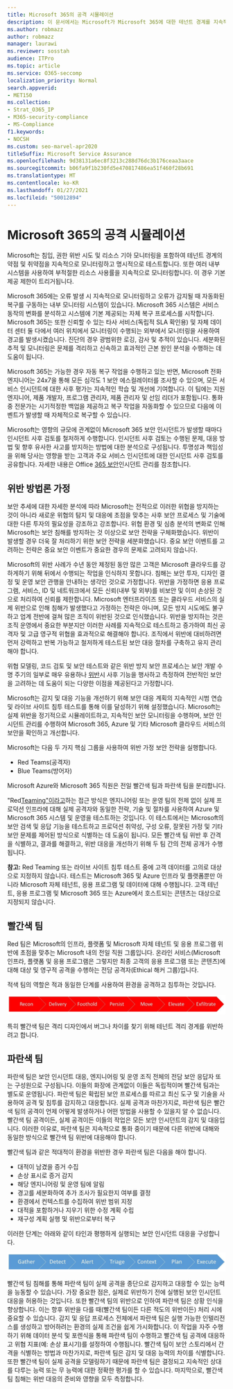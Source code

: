 ```yaml
---
title: Microsoft 365의 공격 시뮬레이션
description: 이 문서에서는 Microsoft가 Microsoft 365에 대한 테넌트 경계를 지속적으로 모니터링하고 테스트하는 방법을 알아보고 있습니다.
ms.author: robmazz
author: robmazz
manager: laurawi
ms.reviewer: sosstah
audience: ITPro
ms.topic: article
ms.service: O365-seccomp
localization_priority: Normal
search.appverid:
- MET150
ms.collection:
- Strat_O365_IP
- M365-security-compliance
- MS-Compliance
f1.keywords:
- NOCSH
ms.custom: seo-marvel-apr2020
titleSuffix: Microsoft Service Assurance
ms.openlocfilehash: 9d38131a6ec8f3213c288d76dc3b176ceaa3aace
ms.sourcegitcommit: b06fa9f1b230fd5e470817486ea51f460f28b691
ms.translationtype: MT
ms.contentlocale: ko-KR
ms.lasthandoff: 01/27/2021
ms.locfileid: "50012894"
---
```

# <a name="attack-simulation-in-microsoft-365"></a>Microsoft 365의 공격 시뮬레이션

Microsoft는 침입, 권한 위반 시도 및 리소스 기아 모니터링을 포함하여 테넌트 경계의 약점 및 취약점을 지속적으로 모니터링하고 명시적으로 테스트합니다. 또한 여러 내부 시스템을 사용하여 부적절한 리소스 사용률을 지속적으로 모니터링합니다. 이 경우 기본 제공 제한이 트리거됩니다.

Microsoft 365에는 오류 발생 시 지속적으로 모니터링하고 오류가 감지될 때 자동화된 복구를 구동하는 내부 모니터링 시스템이 있습니다. Microsoft 365 시스템은 서비스 동작의 변화를 분석하고 시스템에 기본 제공되는 자체 복구 프로세스를 시작합니다. Microsoft 365는 또한 신뢰할 수 있는 타사 서비스(독립적 SLA 확인용) 및 자체 데이터 센터 둘 다에서 여러 위치에서 모니터링이 수행되는 외부에서 모니터링을 사용하여 경고를 발생시켰습니다. 진단의 경우 광범위한 로깅, 감사 및 추적이 있습니다. 세분화된 추적 및 모니터링은 문제를 격리하고 신속하고 효과적인 근본 원인 분석을 수행하는 데 도움이 됩니다.

Microsoft 365는 가능한 경우 자동 복구 작업을 수행하고 있는 반면, Microsoft 전화 엔지니어는 24x7을 통해 모든 심각도 1 보안 에스컬레이터를 조사할 수 있으며, 모든 서비스 인시던트에 대한 사후 평가는 지속적인 학습 및 개선에 기여합니다. 이 팀에는 지원 엔지니어, 제품 개발자, 프로그램 관리자, 제품 관리자 및 선임 리더가 포함됩니다. 통화 중 전문가는 시기적정한 백업을 제공하고 복구 작업을 자동화할 수 있으므로 다음에 이벤트가 발생할 때 자체적으로 복구할 수 있습니다.

Microsoft는 영향의 규모에 관계없이 Microsoft 365 보안 인시던트가 발생할 때마다 인시던트 사후 검토를 철저하게 수행합니다. 인시던트 사후 검토는 수행된 문제, 대응 방법 및 향후 유사한 사고를 방지하는 방법에 대한 분석으로 구성됩니다. 투명성과 책임성을 위해 당사는 영향을 받는 고객과 주요 서비스 인시던트에 대한 인시던트 사후 검토를 공유합니다. 자세한 내용은 Office [365 보안](https://aka.ms/Office365SIM)인시던트 관리를 참조합니다.

## <a name="assume-breach-methodology"></a>위반 방법론 가정

보안 추세에 대한 자세한 분석에 따라 Microsoft는 전적으로 이러한 위협을 방지하는 것이 아니라 새로운 위협의 탐지 및 대응에 초점을 맞추는 사후 보안 프로세스 및 기술에 대한 다른 투자의 필요성을 강조하고 강조합니다. 위협 환경 및 심층 분석의 변화로 인해 Microsoft는 보안 침해를 방지하는 것 이상으로 보안 전략을 구체화했습니다. 위반이 발생할 경우 더욱 잘 처리하기 위한 보안 전략을 세분화했습니다. 중요 보안 이벤트를 고려하는 전략은 중요 보안 이벤트가 중요한 경우의 문제로 고려되지 않습니다.

Microsoft의 위반 [](https://www.microsoft.com/TrustCenter/Security/default.aspx) 사례가 수년 동안 제정된 동안 많은 고객은 Microsoft 클라우드를 강하게하기 위해 뒤에서 수행되는 작업을 인식하지 못합니다. 침해는 보안 투자, 디자인 결정 및 운영 보안 관행을 안내하는 생각인 것으로 가정합니다. 위반을 가정하면 응용 프로그램, 서비스, ID 및 네트워크에서 모든 신뢰(내부 및 외부)를 비보안 및 이미 손상된 것으로 처리하여 신뢰를 제한합니다. Microsoft 엔터프라이즈 또는 클라우드 서비스의 실제 위반으로 인해 침해가 발생했다고 가정하는 전략은 아니며, 모든 방지 시도에도 불구하고 업계 전반에 걸쳐 많은 조직이 위반된 것으로 인식했습니다. 위반을 방지하는 것은 조직 운영에서 중요한 부분지만 이러한 사례를 지속적으로 테스트하고 증가하여 최신 공격자 및 고급 영구적 위협을 효과적으로 해결해야 합니다. 조직에서 위반에 대비하려면 먼저 강력하고 반복 가능하고 철저하게 테스트된 보안 대응 절차를 구축하고 유지 관리해야 합니다.

위협 모델링, 코드 검토 및 보안 테스트와 같은 위반 방지 보안 프로세스는 보안 개발 수명 주기의 일부로 매우 유용하나 [위반](https://www.microsoft.com/securityengineering/sdl/)시 사후 기능을 행사하고 측정하여 전반적인 보안을 고려하는 데 도움이 되는 다양한 이점을 제공된다고 가정합니다.

Microsoft는 감지 및 대응 기능을 개선하기 위해 보안 대응 계획의 지속적인 시범 연습 및 라이브 사이트 침투 테스트를 통해 이를 달성하기 위해 설정했습니다. Microsoft는 실제 위반을 정기적으로 시뮬레이트하고, 지속적인 보안 모니터링을 수행하며, 보안 인시던트 관리를 수행하여 Microsoft 365, Azure 및 기타 Microsoft 클라우드 서비스의 보안을 확인하고 개선합니다.

Microsoft는 다음 두 가지 핵심 그룹을 사용하여 위반 가정 보안 전략을 실행합니다.

- Red Teams(공격자)
- Blue Teams(방어자)

Microsoft Azure와 Microsoft 365 직원은 전일 빨간색 팀과 파란색 팀을 분리합니다.

"Red[Teaming"이라고](https://go.microsoft.com/fwlink/?linkid=518599)하는 접근 방식은 엔지니어링 또는 운영 팀의 전제 없이 실제 프로덕션 인프라에 대해 실제 공격자와 동일한 전략, 기술 및 절차를 사용하여 Azure 및 Microsoft 365 시스템 및 운영을 테스트하는 것입니다. 이 테스트에서는 Microsoft의 보안 검색 및 응답 기능을 테스트하고 프로덕션 취약성, 구성 오류, 잘못된 가정 및 기타 보안 문제를 제어된 방식으로 식별하는 데 도움이 됩니다. 모든 빨간색 팀 위반 후 간격을 식별하고, 결과를 해결하고, 위반 대응을 개선하기 위해 두 팀 간의 전체 공개가 수행됩니다.

**참고:** Red Teaming 또는 라이브 사이트 침투 테스트 중에 고객 데이터를 고의로 대상으로 지정하지 않습니다. 테스트는 Microsoft 365 및 Azure 인프라 및 플랫폼뿐만 아니라 Microsoft 자체 테넌트, 응용 프로그램 및 데이터에 대해 수행됩니다. 고객 테넌트, 응용 프로그램 및 Microsoft 365 또는 Azure에서 호스트되는 콘텐츠는 대상으로 지정되지 않습니다.

## <a name="red-teams"></a>빨간색 팀

Red 팀은 Microsoft의 인프라, 플랫폼 및 Microsoft 자체 테넌트 및 응용 프로그램 위반에 초점을 맞추는 Microsoft 내의 전일 직원 그룹입니다. 온라인 서비스(Microsoft 인프라, 플랫폼 및 응용 프로그램은 그렇지만 최종 고객의 응용 프로그램 또는 콘텐츠)에 대해 대상 및 영구적 공격을 수행하는 전담 공격자(Ethical 해커 그룹)입니다.

적색 팀의 역할은 적과 동일한 단계를 사용하여 환경을 공격하고 침투하는 것입니다.

![위반 단계](../media/office-365-isolation-breach-stages.png)

특히 빨간색 팀은 격리 디자인에서 버그나 차이를 찾기 위해 테넌트 격리 경계를 위반하려고 합니다.

## <a name="blue-teams"></a>파란색 팀

파란색 팀은 보안 인시던트 대응, 엔지니어링 및 운영 조직 전체의 전담 보안 응답자 또는 구성원으로 구성됩니다. 이들의 화장에 관계없이 이들은 독립적이며 빨간색 팀과는 별도로 운영됩니다. 파란색 팀은 확립된 보안 프로세스를 따르고 최신 도구 및 기술을 사용하여 공격 및 침투를 감지하고 대응합니다. 실제 공격과 마찬가지로, 파란색 팀은 빨간색 팀의 공격이 언제 어떻게 발생하거나 어떤 방법을 사용할 수 있을지 알 수 없습니다. 빨간색 팀 공격이든, 실제 공격이든 이들의 작업은 모든 보안 인시던트의 감지 및 대응입니다. 이러한 이유로, 파란색 팀은 지속적으로 통화 중이기 때문에 다른 위반에 대해와 동일한 방식으로 빨간색 팀 위반에 대응해야 합니다.

빨간색 팀과 같은 적대적이 환경을 위반한 경우 파란색 팀은 다음을 해야 합니다.

- 대적이 남겼을 증거 수집
- 손상 표시로 증거 감지
- 해당 엔지니어링 및 운영 팀에 알림
- 경고를 세분화하여 추가 조사가 필요한지 여부를 결정
- 환경에서 컨텍스트를 수집하여 위반 범위 지정
- 대적을 포함하거나 지우기 위한 수정 계획 수립
- 재구성 계획 실행 및 위반으로부터 복구

이러한 단계는 아래와 같이 타인과 평행하게 실행되는 보안 인시던트 대응을 구성합니다.

![위반 대응 단계](../media/office-365-isolation-breach-response-stages.png)

빨간색 팀 침해를 통해 파란색 팀이 실제 공격을 종단으로 감지하고 대응할 수 있는 능력을 능동할 수 있습니다. 가장 중요한 점은, 실제로 위반하기 전에 실행된 보안 인시던트 대응을 허용하는 것입니다. 또한 빨간색 팀의 위반으로 인하여 파란색 팀은 상황 인식을 향상합니다. 이는 향후 위반을 다를 때(빨간색 팀이든 다른 적도의 위반이든) 처리 시에 중요할 수 있습니다. 감지 및 응답 프로세스 전체에서 파란색 팀은 실행 가능한 인텔리전스를 생성하고 방어하려는 환경의 실제 조건을 쉽게 가시화합니다. 이 작업을 자주 수행하기 위해 데이터 분석 및 포렌식을 통해 파란색 팀이 수행하고 빨간색 팀 공격에 대응하고 위협 지표(예: 손상 표시기)를 설정하여 수행됩니다. 빨간색 팀이 보안 스토리에서 간격을 식별하는 방법과 마찬가지로, 파란색 팀은 감지 및 대응 능력의 차이를 식별합니다. 또한 빨간색 팀이 실제 공격을 모델링하기 때문에 파란색 팀은 결정되고 지속적인 상대를 다루는 능력 또는 무 능력에 대한 정확한 평가를 할 수 있습니다. 마지막으로, 빨간색 팀 침해는 위반 대응의 준비와 영향을 모두 측정합니다.
